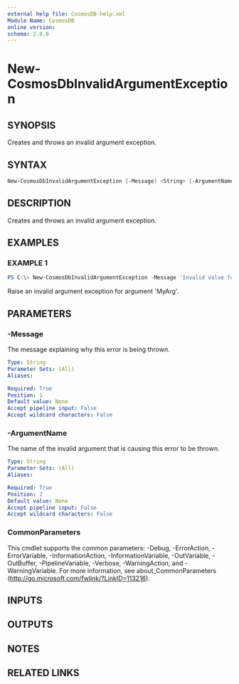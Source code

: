 ```yaml
---
external help file: CosmosDB-help.xml
Module Name: CosmosDB
online version:
schema: 2.0.0
---
```


# New-CosmosDbInvalidArgumentException

## SYNOPSIS

Creates and throws an invalid argument exception.

## SYNTAX

```powershell
New-CosmosDbInvalidArgumentException [-Message] <String> [-ArgumentName] <String> [<CommonParameters>]
```

## DESCRIPTION

Creates and throws an invalid argument exception.

## EXAMPLES

### EXAMPLE 1

```powershell
PS C:\> New-CosmosDbInvalidArgumentException -Message 'Invalid value for your parameter' -ArgumentName 'MyArg'
```

Raise an invalid argument exception for argument 'MyArg'.

## PARAMETERS

### -Message

The message explaining why this error is being thrown.

```yaml
Type: String
Parameter Sets: (All)
Aliases:

Required: True
Position: 1
Default value: None
Accept pipeline input: False
Accept wildcard characters: False
```

### -ArgumentName

The name of the invalid argument that is causing this
error to be thrown.

```yaml
Type: String
Parameter Sets: (All)
Aliases:

Required: True
Position: 2
Default value: None
Accept pipeline input: False
Accept wildcard characters: False
```

### CommonParameters

This cmdlet supports the common parameters: -Debug, -ErrorAction, -ErrorVariable, -InformationAction, -InformationVariable, -OutVariable, -OutBuffer, -PipelineVariable, -Verbose, -WarningAction, and -WarningVariable.
For more information, see about_CommonParameters (http://go.microsoft.com/fwlink/?LinkID=113216).

## INPUTS

## OUTPUTS

## NOTES

## RELATED LINKS
